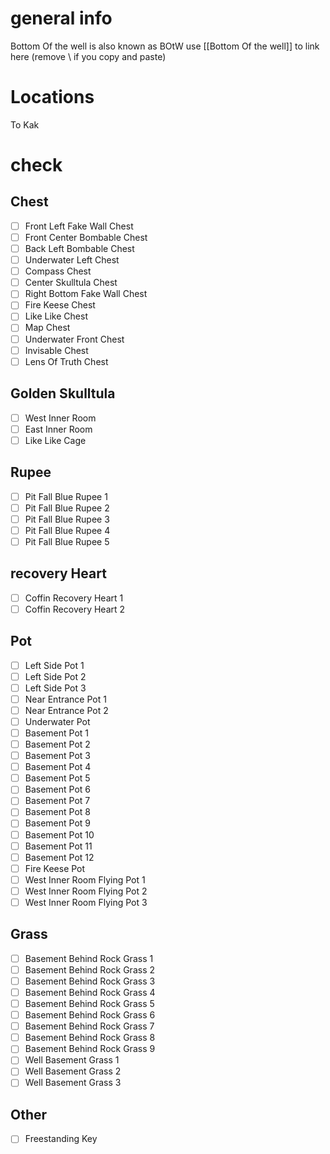 # general info 
Bottom Of the well is also known as BOtW use \[\[Bottom Of the well]] to link here (remove \\ if you copy and paste)

# Locations
To Kak
# check
## Chest
- [ ] Front Left Fake Wall Chest
- [ ] Front Center Bombable Chest
- [ ] Back Left Bombable Chest
- [ ] Underwater Left Chest
- [ ] Compass Chest
- [ ] Center Skulltula Chest
- [ ] Right Bottom Fake Wall Chest
- [ ] Fire Keese Chest
- [ ] Like Like Chest
- [ ] Map Chest
- [ ] Underwater Front Chest
- [ ] Invisable Chest
- [ ] Lens Of Truth Chest
## Golden Skulltula
- [ ] West Inner Room
- [ ] East Inner Room
- [ ] Like Like Cage
## Rupee
- [ ] Pit Fall Blue Rupee 1
- [ ] Pit Fall Blue Rupee 2
- [ ] Pit Fall Blue Rupee 3
- [ ] Pit Fall Blue Rupee 4
- [ ] Pit Fall Blue Rupee 5
## recovery Heart
- [ ] Coffin Recovery Heart 1
- [ ] Coffin Recovery Heart 2
## Pot
- [ ] Left Side Pot 1
- [ ] Left Side Pot 2
- [ ] Left Side Pot 3
- [ ] Near Entrance Pot 1
- [ ] Near Entrance Pot 2
- [ ] Underwater Pot
- [ ] Basement Pot 1
- [ ] Basement Pot 2
- [ ] Basement Pot 3
- [ ] Basement Pot 4
- [ ] Basement Pot 5
- [ ] Basement Pot 6
- [ ] Basement Pot 7
- [ ] Basement Pot 8
- [ ] Basement Pot 9
- [ ] Basement Pot 10
- [ ] Basement Pot 11
- [ ] Basement Pot 12
- [ ] Fire Keese Pot
- [ ] West Inner Room Flying Pot 1
- [ ] West Inner Room Flying Pot 2
- [ ] West Inner Room Flying Pot 3
## Grass
- [ ] Basement Behind Rock Grass 1
- [ ] Basement Behind Rock Grass 2
- [ ] Basement Behind Rock Grass 3
- [ ] Basement Behind Rock Grass 4
- [ ] Basement Behind Rock Grass 5
- [ ] Basement Behind Rock Grass 6
- [ ] Basement Behind Rock Grass 7
- [ ] Basement Behind Rock Grass 8
- [ ] Basement Behind Rock Grass 9
- [ ] Well Basement Grass 1
- [ ] Well Basement Grass 2
- [ ] Well Basement Grass 3
## Other
- [ ] Freestanding Key
